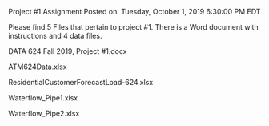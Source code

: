 Project #1 Assignment
Posted on: Tuesday, October 1, 2019 6:30:00 PM EDT

Please find 5 Files that pertain to project #1.  There is a Word document with instructions and 4 data files.

DATA 624 Fall 2019, Project #1.docx 

ATM624Data.xlsx 

ResidentialCustomerForecastLoad-624.xlsx 

Waterflow_Pipe1.xlsx 

Waterflow_Pipe2.xlsx 

